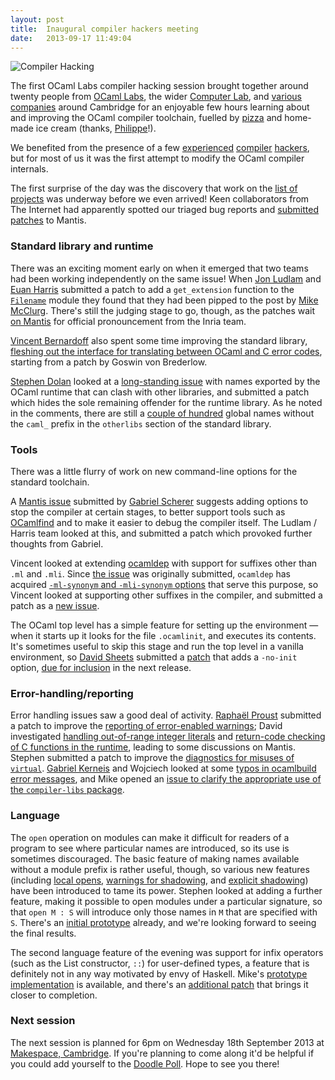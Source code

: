 ```yaml
---
layout: post
title:  Inaugural compiler hackers meeting
date:   2013-09-17 11:49:04
---
```


![Compiler Hacking](/commpiler-hacking/imgs/2013-09-17.jpg)

The first OCaml Labs compiler hacking session brought together around twenty people from [OCaml Labs][ocamllabs], the wider [Computer Lab][computer-lab], and [various][citrix] [companies][arm] around Cambridge for an enjoyable few hours learning about and improving the OCaml compiler toolchain, fuelled by [pizza][cherry-box] and home-made ice cream (thanks, [Philippe][philippe]!).

We benefited from the presence of a few [experienced][xclerc] [compiler][meyer] [hackers][leo], but for most of us it was the first attempt to modify the OCaml compiler internals.

The first surprise of the day was the discovery that work on the [list of projects][things-to-work-on] was underway before we even arrived!  Keen collaborators from The Internet had apparently spotted our triaged bug reports and [submitted][mantis-4323] [patches][mantis-4737] to Mantis.

### Standard library and runtime

There was an exciting moment early on when it emerged that two teams had been working independently on the same issue!  When [Jon Ludlam][ludlam] and [Euan Harris][euan] submitted a patch to add a `get_extension` function to the [`Filename`][filename-module] module they found that they had been pipped to the post by [Mike McClurg][mmclurg].  There's still the judging stage to go, though, as the patches wait [on Mantis][mantis-5807] for official pronouncement from the Inria team. 

[Vincent Bernardoff][vbmithr] also spent some time improving the standard library, [fleshing out the interface for translating between OCaml and C error codes][mantis-4919], starting from a patch by Goswin von Brederlow.

[Stephen Dolan][stedolan] looked at a [long-standing issue][mantis-1956] with names exported by the OCaml runtime that can clash with other libraries, and submitted a patch which hides the sole remaining offender for the runtime library.  As he noted in the comments, there are still a [couple of hundred][exported-names] global names without the `caml_` prefix in the `otherlibs` section of the standard library.

### Tools

There was a little flurry of work on new command-line options for the standard toolchain.

A [Mantis issue][mantis-6102] submitted by [Gabriel Scherer][gabriel] suggests adding options to stop the compiler at certain stages, to better support tools such as [OCamlfind][ocamlfind] and to make it easier to debug the compiler itself.  The Ludlam / Harris team looked at this, and submitted a patch which provoked further thoughts from Gabriel.

Vincent looked at extending [ocamldep][ocamldep] with support for suffixes other than `.ml` and `.mli`.  Since [the issue][mantis-3725] was originally submitted, `ocamldep` has acquired [`-ml-synonym` and `-mli-synonym` options][ml-synonym] that serve this purpose, so Vincent looked at supporting other suffixes in the compiler, and submitted a patch as a [new issue][mantis-6110].

The OCaml top level has a simple feature for setting up the environment —  when it starts up it looks for the file `.ocamlinit`, and executes its contents.  It's sometimes useful to skip this stage and run the top level in a vanilla environment, so [David Sheets][sheets] submitted a [patch][mantis-6071] that adds a `-no-init` option, [due for inclusion][no-init-changes] in the next release.

### Error-handling/reporting

Error handling issues saw a good deal of activity.  [Raphaël Proust][raphaël] submitted a patch to improve the [reporting of error-enabled warnings][mantis-6112]; David investigated [handling out-of-range integer literals][mantis-3582] and [return-code checking of C functions in the runtime][mantis-5350], leading to some discussions on Mantis.  Stephen submitted a patch to improve the [diagnostics for misuses of `virtual`][mantis-6182].  [Gabriel Kerneis][kerneis] and Wojciech looked at some [typos in ocamlbuild error messages][mantis-6109], and Mike opened an [issue to clarify the appropriate use of the `compiler-libs` package][mantis-6108].

### Language

The `open` operation on modules can make it difficult for readers of a program to see where particular names are introduced, so its use is sometimes discouraged.  The basic feature of making names available without a module prefix is rather useful, though, so various new features (including [local opens][local-open], [warnings for shadowing][open-warnings], and [explicit shadowing][open-bang]) have been introduced to tame its power. Stephen looked at adding a further feature, making it possible to open modules under a particular signature, so that `open M : S` will introduce only those names in `M` that are specified with `S`.  There's an [initial prototype][open-sig-tree] already, and we're looking forward to seeing the final results.

The second language feature of the evening was support for infix operators (such as the List constructor, `::`) for user-defined types, a feature that is definitely not in any way motivated by envy of Haskell.  Mike's [prototype implementation][infix-constructor-tree] is available, and there's an [additional patch][infix-pull-request] that brings it closer to completion.


### Next session

The next session is planned for 6pm on Wednesday 18th September 2013 at
[Makespace, Cambridge][makespace].  If you're planning to come along it'd be
helpful if you could add yourself to the [Doodle Poll][doodle].  Hope to see
you there!

[makespace]: http://makespace.org/
[doodle]: http://doodle.com/k6y2tiihkrb5vuw4

[raphaël]: http://www.cl.cam.ac.uk/~rp452/
[vbmithr]: http://github.com/vbmithr
[ludlam]: https://github.com/jonludlam
[euan]: http://www.cl.cam.ac.uk/projects/ocamllabs/people/euan.html
[mmclurg]: https://github.com/mcclurmc/
[sheets]: https://github.com/dsheets
[kerneis]: http://www.cl.cam.ac.uk/~gk338/
[meyer]: http://danmey.org/
[stedolan]: https://github.com/stedolan
[leo]: http://lpw25.net/
[xclerc]: http://www.x9c.fr/
[philippe]: http://philippewang.info/CL/
[gabriel]: http://gallium.inria.fr/~scherer/

[arm]: http://www.arm.com/
[citrix]: http://www.citrix.com/
[ocamllabs]: http://www.cl.cam.ac.uk/projects/ocamllabs/
[computer-lab]: http://www.cl.cam.ac.uk
[open-sig-tree]: https://github.com/lpw25/ocaml/tree/signatured-open
[local-open]: http://caml.inria.fr/pub/docs/manual-ocaml-4.00/manual021.html#toc77
[open-warnings]: https://github.com/ocaml/ocaml/commit/f51bc04b55fbe22533f1075193dd3b2e52721f15
[open-bang]: https://github.com/ocaml/ocaml/commit/a3b1c67fffd7de640ee9a0791f1fd0fad965b867
[bat-pervasives]: http://ocaml-batteries-team.github.io/batteries-included/hdoc2/BatPervasives.html#6_Fundamentalfunctionsandoperators
[ml-synonym]: http://caml.inria.fr/pub/docs/manual-ocaml/depend.html#sec288
[intf-suffix]: https://github.com/ocaml/ocaml/blob/master/man/ocamlopt.m#L280,L283
[ocamldep]: http://caml.inria.fr/pub/docs/manual-ocaml/depend.html
[ocamlfind]: http://projects.camlcity.org/projects/findlib.html
[mantis-6109]: http://caml.inria.fr/mantis/view.php?id=6109
[mantis-3725]: http://caml.inria.fr/mantis/view.php?id=3725
[mantis-6110]: http://caml.inria.fr/mantis/view.php?id=6110
[mantis-4919]: http://caml.inria.fr/mantis/view.php?id=4919
[mantis-1956]: http://caml.inria.fr/mantis/view.php?id=1956
[mantis-5807]: http://caml.inria.fr/mantis/view.php?id=5807
[mantis-6102]: http://caml.inria.fr/mantis/view.php?id=6102
[mantis-6071]: http://caml.inria.fr/mantis/view.php?id=6071
[mantis-6112]: http://caml.inria.fr/mantis/view.php?id=6112
[mantis-3582]: http://caml.inria.fr/mantis/view.php?id=3582
[mantis-6182]: http://caml.inria.fr/mantis/view.php?id=6182
[mantis-6108]: http://caml.inria.fr/mantis/view.php?id=6108
[mantis-4323]: http://caml.inria.fr/mantis/view.php?id=4323
[mantis-4737]: http://caml.inria.fr/mantis/view.php?id=4737
[mantis-5350]: http://caml.inria.fr/mantis/view.php?id=5350
[exported-names]: https://gist.github.com/stedolan/6115403
[filename-module]: http://caml.inria.fr/pub/docs/manual-ocaml/libref/Filename.html
[cherry-box]: http://www.cherryboxpizza.co.uk
[things-to-work-on]: https://github.com/ocamllabs/compiler-hacking/wiki/Things-to-work-on
[no-init-changes]: https://github.com/ocaml/ocaml/blob/fadcc73c50b89ca80ecc11131c9a23dbd2c1e67a/Changes#L35
[infix-pull-request]: https://github.com/mcclurmc/ocaml/pull/1
[infix-constructor-tree]: https://github.com/mcclurmc/ocaml/tree/infix-constructors